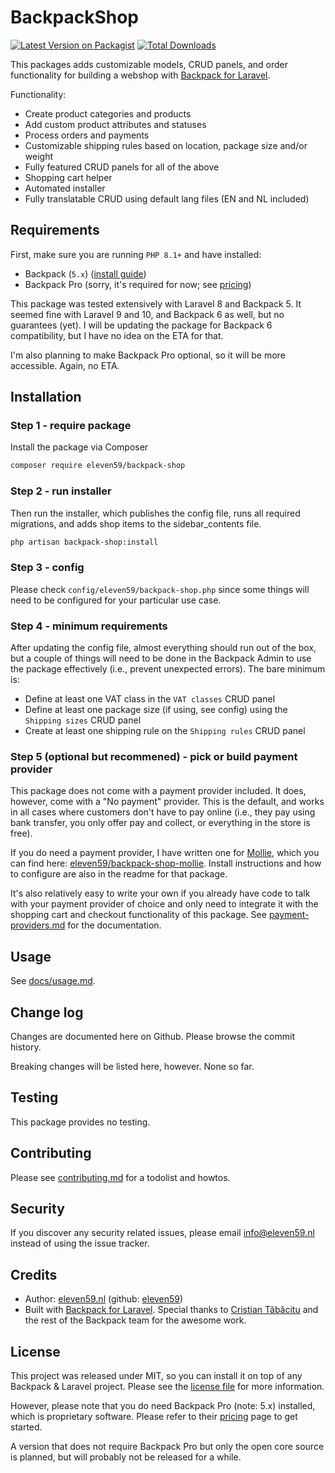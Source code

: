 # BackpackShop

[![Latest Version on Packagist][ico-version]][link-packagist]
[![Total Downloads][ico-downloads]][link-downloads]

This packages adds customizable models, CRUD panels, and order functionality for building a webshop with [Backpack for Laravel](https://backpackforlaravel.com). 

Functionality:
- Create product categories and products
- Add custom product attributes and statuses
- Process orders and payments
- Customizable shipping rules based on location, package size and/or weight
- Fully featured CRUD panels for all of the above
- Shopping cart helper
- Automated installer
- Fully translatable CRUD using default lang files (EN and NL included)

## Requirements

First, make sure you are running `PHP 8.1+` and have installed:

- Backpack (`5.x`) ([install guide](https://backpackforlaravel.com/docs/5.x/installation))
- Backpack Pro (sorry, it's required for now; see [pricing](https://backpackforlaravel.com/pricing))

This package was tested extensively with Laravel 8 and Backpack 5. It seemed fine with Laravel 9 and 10, and Backpack 6 as well, but no guarantees (yet). I will be updating the package for Backpack 6 compatibility, but I have no idea on the ETA for that.

I'm also planning to make Backpack Pro optional, so it will be more accessible. Again, no ETA.

## Installation

### Step 1 - require package

Install the package via Composer

```bash
composer require eleven59/backpack-shop
```

### Step 2 - run installer

Then run the installer, which publishes the config file, runs all required migrations, and adds shop items to the sidebar_contents file.

```bash
php artisan backpack-shop:install
```

### Step 3 - config

Please check `config/eleven59/backpack-shop.php` since some things will need to be configured for your particular use case.

### Step 4 - minimum requirements

After updating the config file, almost everything should run out of the box, but a couple of things will need to be done in the Backpack Admin to use the package effectively (i.e., prevent unexpected errors). The bare minimum is:

- Define at least one VAT class in the `VAT classes` CRUD panel
- Define at least one package size (if using, see config) using the `Shipping sizes` CRUD panel
- Create at least one shipping rule on the `Shipping rules` CRUD panel

### Step 5 (optional but recommened) - pick or build payment provider

This package does not come with a payment provider included. It does, however, come with a "No payment" provider. This is the default, and works in all cases where customers don't have to pay online (i.e., they pay using bank transfer, you only offer pay and collect, or everything in the store is free).

If you do need a payment provider, I have written one for [Mollie](https://mollie.com), which you can find here: [eleven59/backpack-shop-mollie](https://github.com/eleven59/backpack-shop-mollie). Install instructions and how to configure are also in the readme for that package.

It's also relatively easy to write your own if you already have code to talk with your payment provider of choice and only need to integrate it with the shopping cart and checkout functionality of this package. See [payment-providers.md](./docs/payment-providers.md) for the documentation.

## Usage

See [docs/usage.md](./docs/usage.md).

## Change log

Changes are documented here on Github. Please browse the commit history.

Breaking changes will be listed here, however. None so far.

## Testing

This package provides no testing.

## Contributing

Please see [contributing.md](contributing.md) for a todolist and howtos.

## Security

If you discover any security related issues, please email info@eleven59.nl instead of using the issue tracker.

## Credits

- Author: [eleven59.nl](https://eleven59.nl) (github: [eleven59](https://github.com/eleven59))
- Built with [Backpack for Laravel](https://backpackforlaravel.com). Special thanks to [Cristian Tăbăcitu](https://github.com/tabacitu) and the rest of the Backpack team for the awesome work.

## License

This project was released under MIT, so you can install it on top of any Backpack & Laravel project. Please see the [license file](license.md) for more information. 

However, please note that you do need Backpack Pro (note: 5.x) installed, which is proprietary software. Please refer to their [pricing](https://backpackforlaravel.com/pricing) page to get started.

A version that does not require Backpack Pro but only the open core source is planned, but will probably not be released for a while.


[ico-version]: https://img.shields.io/packagist/v/eleven59/backpack-shop.svg?style=flat-square
[ico-downloads]: https://img.shields.io/packagist/dt/eleven59/backpack-shop.svg?style=flat-square

[link-packagist]: https://packagist.org/packages/eleven59/backpack-shop
[link-downloads]: https://packagist.org/packages/eleven59/backpack-shop

